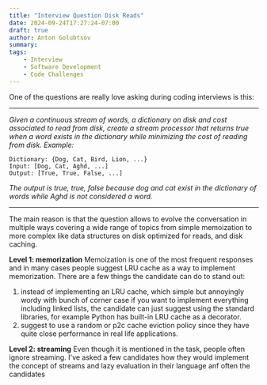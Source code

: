 ```yaml
---
title: "Interview Question Disk Reads"
date: 2024-09-24T17:27:24-07:00
draft: true
author: Anton Golubtsov
summary:
tags:
    - Interview
    - Software Development
    - Code Challenges
---
```


One of the questions are really love asking during coding interviews is this:

---

_Given a continuous stream of words, a dictionary on disk and cost associated to read from disk, create a stream processor that returns true when a word exists in the dictionary while minimizing the cost of reading from disk.
Example:_

```
Dictionary: {Dog, Cat, Bird, Lion, ...}
Input: [Dog, Cat, Aghd, ...]
Output: [True, True, False, ...]
```

_The output is true, true, false because dog and cat exist in the dictionary of words while Aghd is not considered a word._

---

The main reason is that the question allows to evolve the conversation in multiple ways covering a wide range of topics from simple memoization to more complex like data structures on disk optimized for reads, and disk caching.

**Level 1: memorization**
Memoization is one of the most frequent responses and in many cases people suggest LRU cache as a way to implement memorization. There are a few things the candidate can do to stand out:
1. instead of implementing an LRU cache, which simple but annoyingly wordy with bunch of corner case if you want to implement everything including linked lists, the candidate can just suggest using the standard libraries, for example Python has built-in LRU cache as a decorator.
1. suggest to use a random or p2c cache eviction policy since they have quite close performance in real life applications.

**Level 2: streaming**
Even though it is mentioned in the task, people often ignore streaming. I've asked a few candidates how they would implement the concept of streams and lazy evaluation in their language anf often the candidates 
